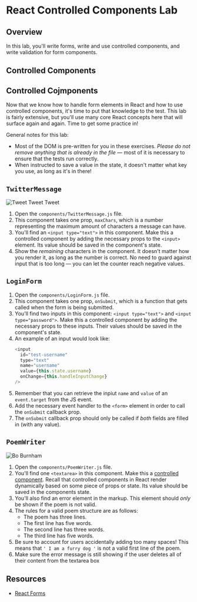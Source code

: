 # React Controlled Components Lab

## Overview

In this lab, you'll write forms, write and use controlled components, and write validation for form components.

## Controlled Components

## Controlled Cojmponents

Now that we know how to handle form elements in React and how to use controlled components, it's time to put that knowledge to the test. This lab is fairly extensive, but you'll use many core React concepts here that will surface again and again. Time to get some practice in!

General notes for this lab:

* Most of the DOM is pre-written for you in these exercises. _Please do not remove anything that is already in the file_ — most of it is necessary to ensure that the tests run correctly.
* When instructed to save a value in the state, it doesn't matter what key you use, as long as it's in there!

## `TwitterMessage`

![Tweet Tweet Tweet](https://media.giphy.com/media/f4eXhcyemnGwM/giphy.gif)

1. Open the `components/TwitterMessage.js` file.
2. This component takes one prop, `maxChars`, which is a number representing the maximum amount of characters a message can have.
3. You'll find an `<input type="text">` in this component. Make this a controlled component by adding the necessary props to the `<input>` element. Its value should be saved in the component's state.
4. Show the _remaining_ characters in the component. It doesn't matter how you render it, as long as the number is correct. No need to guard against input that is too long — you can let the counter reach negative values.

## `LoginForm`

1. Open the `components/LoginForm.js` file.
2. This component takes one prop, `onSubmit`, which is a function that gets called when the form is being submitted.
3. You'll find two inputs in this component: `<input type="text">` and `<input type="password">`. Make this a controlled component by adding the necessary props to these inputs. Their values should be saved in the component's state.
4. An example of an input would look like:
   ```js
   <input
     id="test-username"
     type="text"
     name="username"
     value={this.state.username}
     onChange={this.handleInputChange}
   />
   ```
5. Remember that you can retrieve the inpiut `name` and `value` of an `event.target` from the JS event.
6. Add the necessary event handler to the `<form>` element in order to call the `onSubmit` callback prop.
7. The `onSubmit` callback prop should only be called if _both_ fields are filled in (with any value).

## `PoemWriter`

![Bo Burnham](https://media.giphy.com/media/dg2p49sffdtqo/giphy.gif)

1. Open the `components/PoemWriter.js` file.
2. You'll find one `<textarea>` in this component. Make this a [controlled component](https://reactjs.org/docs/forms.html#controlled-components). Recall that controlled components in React render dynamically based on some piece of props or state. Its value should be saved in the components state.
3. You'll also find an error element in the markup. This element should _only_ be shown if the poem is not valid.
4. The rules for a valid poem structure are as follows:
   * The poem has three lines.
   * The first line has five words.
   * The second line has three words.
   * The third line has five words.
5. Be sure to account for users accidentally adding too many spaces! This means that `' I am a furry dog '` is not a valid first line of the poem.
6. Make sure the error message is still showing if the user deletes all of their content from the textarea box

## Resources

* [React Forms](https://facebook.github.io/react/docs/forms.html)
